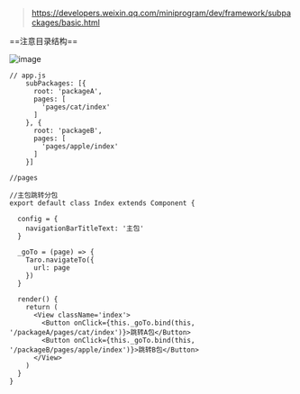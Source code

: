 > https://developers.weixin.qq.com/miniprogram/dev/framework/subpackages/basic.html

==注意目录结构==

![image](http://note.youdao.com/yws/res/6366/WEBRESOURCE1655e02de433ad169450d170128c5975)

```
// app.js
    subPackages: [{
      root: 'packageA',
      pages: [
        'pages/cat/index'
      ]
    }, {
      root: 'packageB',
      pages: [
        'pages/apple/index'
      ]
    }]
    
//pages
```

```
//主包跳转分包
export default class Index extends Component {

  config = {
    navigationBarTitleText: '主包'
  }

  _goTo = (page) => {
    Taro.navigateTo({
      url: page
    })
  }

  render() {
    return (
      <View className='index'>
        <Button onClick={this._goTo.bind(this, '/packageA/pages/cat/index')}>跳转A包</Button>
        <Button onClick={this._goTo.bind(this, '/packageB/pages/apple/index')}>跳转B包</Button>
      </View>
    )
  }
}


```